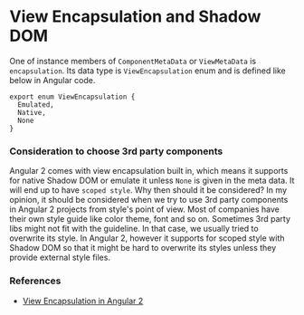 # View Encapsulation and Shadow DOM

One of instance members of `ComponentMetaData` or `ViewMetaData` is `encapsulation`. Its data type is `ViewEncapsulation` enum and is defined like below in Angular code.

```
export enum ViewEncapsulation {
  Emulated,
  Native,
  None
}
```

### Consideration to choose 3rd party components

Angular 2 comes with view encapsulation built in, which means it supports for native Shadow DOM or emulate it unless `None` is given in the meta data.
It will end up to have `scoped style`. Why then should it be considered? 
In my opinion, it should be considered when we try to use 3rd party components in Angular 2 projects from style's point of view. 
Most of companies have their own style guide like color theme, font and so on. Sometimes 3rd party libs might not fit with the guideline. 
In that case, we usually tried to overwrite its style.
In Angular 2, however it supports for scoped style with Shadow DOM so that it might be hard to overwrite its styles unless they provide external style files.

### References

* [View Encapsulation in Angular 2](http://blog.thoughtram.io/angular/2015/06/29/shadow-dom-strategies-in-angular2.html)
